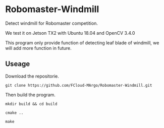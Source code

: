 # Robomaster-Windmill
Detect windmill for Robomaster competition.

We test it on Jetson TX2 with Ubuntu 18.04 and OpenCV 3.4.0

This program only provide function of detecting leaf blade of windmill, we will add more function in future.

## Useage

Download the repositorie.

`git clone https://github.com/FCloud-MArgo/Robomaster-Windmill.git`


Then build the program.

`mkdir build && cd build`

`cmake ..`

`make`

